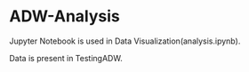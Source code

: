 # ADW-Analysis
Jupyter Notebook is used in Data Visualization(analysis.ipynb).

Data is present in TestingADW.
